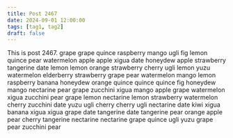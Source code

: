 ```yaml
---
title: Post 2467
date: 2024-09-01 12:00:00
tags: [tag1, tag2]
draft: false
---
```

This is post 2467.
grape
grape
quince
raspberry
mango
ugli
fig
lemon
quince
pear
watermelon
apple
apple
xigua
date
honeydew
apple
strawberry
tangerine
date
lemon
lemon
orange
strawberry
cherry
ugli
lemon
yuzu
watermelon
elderberry
strawberry
grape
pear
watermelon
mango
lemon
raspberry
banana
honeydew
orange
quince
quince
quince
fig
honeydew
mango
nectarine
pear
grape
zucchini
xigua
mango
apple
grape
watermelon
xigua
zucchini
pear
grape
lemon
nectarine
lemon
strawberry
watermelon
cherry
zucchini
date
yuzu
ugli
cherry
cherry
ugli
nectarine
date
kiwi
xigua
banana
xigua
xigua
grape
date
tangerine
date
tangerine
pear
orange
apple
pear
cherry
tangerine
nectarine
nectarine
grape
quince
ugli
yuzu
grape
pear
zucchini
pear
